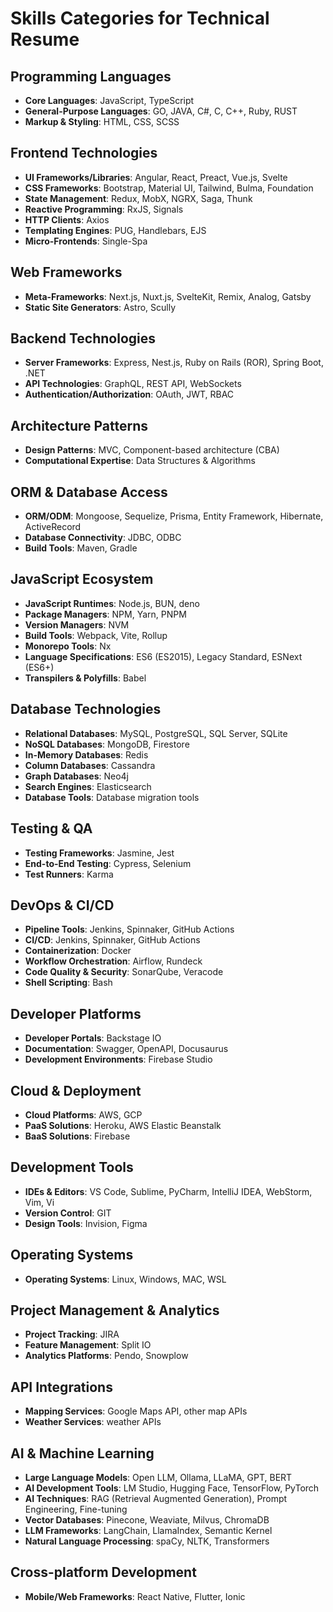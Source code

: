# Skills Categories for Technical Resume

## Programming Languages

- **Core Languages**: JavaScript, TypeScript
- **General-Purpose Languages**: GO, JAVA, C#, C, C++, Ruby, RUST
- **Markup & Styling**: HTML, CSS, SCSS

## Frontend Technologies

- **UI Frameworks/Libraries**: Angular, React, Preact, Vue.js, Svelte
- **CSS Frameworks**: Bootstrap, Material UI, Tailwind, Bulma, Foundation
- **State Management**: Redux, MobX, NGRX, Saga, Thunk
- **Reactive Programming**: RxJS, Signals
- **HTTP Clients**: Axios
- **Templating Engines**: PUG, Handlebars, EJS
- **Micro-Frontends**: Single-Spa

## Web Frameworks

- **Meta-Frameworks**: Next.js, Nuxt.js, SvelteKit, Remix, Analog, Gatsby
- **Static Site Generators**: Astro, Scully

## Backend Technologies

- **Server Frameworks**: Express, Nest.js, Ruby on Rails (ROR), Spring Boot, .NET
- **API Technologies**: GraphQL, REST API, WebSockets
- **Authentication/Authorization**: OAuth, JWT, RBAC

## Architecture Patterns

- **Design Patterns**: MVC, Component-based architecture (CBA)
- **Computational Expertise**: Data Structures & Algorithms

## ORM & Database Access

- **ORM/ODM**: Mongoose, Sequelize, Prisma, Entity Framework, Hibernate, ActiveRecord
- **Database Connectivity**: JDBC, ODBC
- **Build Tools**: Maven, Gradle

## JavaScript Ecosystem

- **JavaScript Runtimes**: Node.js, BUN, deno
- **Package Managers**: NPM, Yarn, PNPM
- **Version Managers**: NVM
- **Build Tools**: Webpack, Vite, Rollup
- **Monorepo Tools**: Nx
- **Language Specifications**: ES6 (ES2015), Legacy Standard, ESNext (ES6+)
- **Transpilers & Polyfills**: Babel

## Database Technologies

- **Relational Databases**: MySQL, PostgreSQL, SQL Server, SQLite
- **NoSQL Databases**: MongoDB, Firestore
- **In-Memory Databases**: Redis
- **Column Databases**: Cassandra
- **Graph Databases**: Neo4j
- **Search Engines**: Elasticsearch
- **Database Tools**: Database migration tools

## Testing & QA

- **Testing Frameworks**: Jasmine, Jest
- **End-to-End Testing**: Cypress, Selenium
- **Test Runners**: Karma

## DevOps & CI/CD

- **Pipeline Tools**: Jenkins, Spinnaker, GitHub Actions
- **CI/CD**: Jenkins, Spinnaker, GitHub Actions
- **Containerization**: Docker
- **Workflow Orchestration**: Airflow, Rundeck
- **Code Quality & Security**: SonarQube, Veracode
- **Shell Scripting**: Bash

## Developer Platforms

- **Developer Portals**: Backstage IO
- **Documentation**: Swagger, OpenAPI, Docusaurus
- **Development Environments**: Firebase Studio

## Cloud & Deployment

- **Cloud Platforms**: AWS, GCP
- **PaaS Solutions**: Heroku, AWS Elastic Beanstalk
- **BaaS Solutions**: Firebase

## Development Tools

- **IDEs & Editors**: VS Code, Sublime, PyCharm, IntelliJ IDEA, WebStorm, Vim, Vi
- **Version Control**: GIT
- **Design Tools**: Invision, Figma

## Operating Systems

- **Operating Systems**: Linux, Windows, MAC, WSL

## Project Management & Analytics

- **Project Tracking**: JIRA
- **Feature Management**: Split IO
- **Analytics Platforms**: Pendo, Snowplow

## API Integrations

- **Mapping Services**: Google Maps API, other map APIs
- **Weather Services**: weather APIs

## AI & Machine Learning

- **Large Language Models**: Open LLM, Ollama, LLaMA, GPT, BERT
- **AI Development Tools**: LM Studio, Hugging Face, TensorFlow, PyTorch
- **AI Techniques**: RAG (Retrieval Augmented Generation), Prompt Engineering, Fine-tuning
- **Vector Databases**: Pinecone, Weaviate, Milvus, ChromaDB
- **LLM Frameworks**: LangChain, LlamaIndex, Semantic Kernel
- **Natural Language Processing**: spaCy, NLTK, Transformers

## Cross-platform Development

- **Mobile/Web Frameworks**: React Native, Flutter, Ionic

